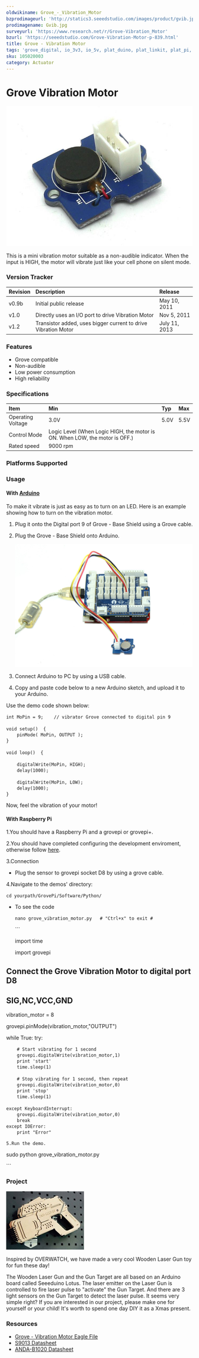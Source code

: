 ```yaml
---
oldwikiname: Grove_-_Vibration_Motor
bzprodimageurl: 'http://statics3.seeedstudio.com/images/product/gvib.jpg'
prodimagename: Gvib.jpg
surveyurl: 'https://www.research.net/r/Grove-Vibration_Motor'
bzurl: 'https://seeedstudio.com/Grove-Vibration-Motor-p-839.html'
title: Grove - Vibration Motor
tags: 'grove_digital, io_3v3, io_5v, plat_duino, plat_linkit, plat_pi, plat_bbg'
sku: 105020003
category: Actuator
---
```


# Grove Vibration Motor

![](https://raw.githubusercontent.com/SeeedDocument/Grove-Vibration_Motor/master/img/Gvib.jpg)

This is a mini vibration motor suitable as a non-audible indicator. When the input is HIGH, the motor will vibrate just like your cell phone on silent mode.

### Version Tracker

| Revision | Description | Release |
| :--- | :--- | :--- |
| v0.9b | Initial public release | May 10, 2011 |
| v1.0 | Directly uses an I/O port to drive Vibration Motor | Nov 5, 2011 |
| v1.2 | Transistor added, uses bigger current to drive Vibration Motor | July 11, 2013 |

### Features

* Grove compatible
* Non-audible
* Low power consumption
* High reliability

### Specifications

|  Item |  Min |  Typ |  Max |
| :--- | :--- | :--- | :--- |
|  Operating Voltage |  3.0V |  5.0V |  5.5V |
|  Control Mode |  Logic Level \(When Logic HIGH, the motor is ON. When LOW, the motor is OFF.\) |  |  |
|  Rated speed |  9000 rpm |  |  |

### Platforms Supported

### Usage

#### With [Arduino](/Arduino)

To make it vibrate is just as easy as to turn on an LED. Here is an example showing how to turn on the vibration motor.

1. Plug it onto the Digital port 9 of Grove - Base Shield using a Grove cable.
2. Plug the Grove - Base Shield onto Arduino.

   ![](https://raw.githubusercontent.com/SeeedDocument/Grove-Vibration_Motor/master/img/IMG_0506.jpg)

3. Connect Arduino to PC by using a USB cable.
4. Copy and paste code below to a new Arduino sketch, and upload it to your Arduino. 

Use the demo code shown below:

```text
int MoPin = 9;    // vibrator Grove connected to digital pin 9

void setup()  {
    pinMode( MoPin, OUTPUT );
}

void loop()  {

    digitalWrite(MoPin, HIGH);
    delay(1000);

    digitalWrite(MoPin, LOW);
    delay(1000);
}
```

Now, feel the vibration of your motor!

#### With Raspberry Pi

1.You should have a Raspberry Pi and a grovepi or grovepi+.

2.You should have completed configuring the development enviroment, otherwise follow [here](/GrovePiPlus).

3.Connection

* Plug the sensor to grovepi socket D8 by using a grove cable.

4.Navigate to the demos' directory:

```text
cd yourpath/GrovePi/Software/Python/
```

* To see the code

  ```text
  nano grove_vibration_motor.py   # "Ctrl+x" to exit #
  ```

  \`\`\`

  import time

  import grovepi

## Connect the Grove Vibration Motor to digital port D8

## SIG,NC,VCC,GND

vibration\_motor = 8

grovepi.pinMode\(vibration\_motor,"OUTPUT"\)

while True: try:

```text
    # Start vibrating for 1 second
    grovepi.digitalWrite(vibration_motor,1)
    print 'start'
    time.sleep(1)

    # Stop vibrating for 1 second, then repeat
    grovepi.digitalWrite(vibration_motor,0)
    print 'stop'
    time.sleep(1)

except KeyboardInterrupt:
    grovepi.digitalWrite(vibration_motor,0)
    break
except IOError:
    print "Error"
```

```text
5.Run the demo.
```

sudo python grove\_vibration\_motor.py

\`\`\`

### Project

![](https://raw.githubusercontent.com/SeeedDocument/Seeeduino_Lotus/master/img/gun.jpg)

Inspired by OVERWATCH, we have made a very cool Wooden Laser Gun toy for fun these day!

The Wooden Laser Gun and the Gun Target are all based on an Arduino board called Seeeduino Lotus. The laser emitter on the Laser Gun is controlled to fire laser pulse to "activate" the Gun Target. And there are 3 light sensors on the Gun Target to detect the laser pulse. It seems very simple right? If you are interested in our project, please make one for yourself or your child! It's worth to spend one day DIY it as a Xmas present.

### Resources

* [Grove - Vibration Motor Eagle File](https://raw.githubusercontent.com/SeeedDocument/Grove-Vibration_Motor/master/res/Grove-Vibration_Motor_Eagle_Files.zip)
* [S9013 Datasheet](https://raw.githubusercontent.com/SeeedDocument/Grove-Vibration_Motor/master/res/S9013.pdf)
* [ANDA-B1020 Datasheet](https://raw.githubusercontent.com/SeeedDocument/Grove-Vibration_Motor/master/res/ANDA-B1020_datasheet.pdf)

